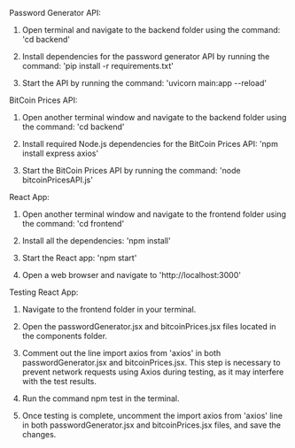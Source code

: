 Password Generator API:

1. Open terminal and navigate to the backend folder using the command: 
'cd backend'

2. Install dependencies for the password generator API by running the command: 
'pip install -r requirements.txt'

3. Start the API by running the command: 
'uvicorn main:app --reload'

BitCoin Prices API:

1. Open another terminal window and navigate to the backend folder using the command: 
'cd backend'

2. Install required Node.js dependencies for the BitCoin Prices API: 
'npm install express axios'

3. Start the BitCoin Prices API by running the command: 
'node bitcoinPricesAPI.js'

React App:

1. Open another terminal window and navigate to the frontend folder using the command: 
'cd frontend'

2.  Install all the dependencies:
'npm install'

3. Start the React app:
'npm start'

4. Open a web browser and navigate to 'http://localhost:3000'

Testing React App:

1. Navigate to the frontend folder in your terminal.

2. Open the passwordGenerator.jsx and bitcoinPrices.jsx files located in the components folder.

3. Comment out the line import axios from 'axios' in both passwordGenerator.jsx and bitcoinPrices.jsx. This step is necessary to prevent network requests using Axios during testing, as it may interfere with the test results.

4. Run the command npm test in the terminal.

5. Once testing is complete, uncomment the import axios from 'axios' line in both passwordGenerator.jsx and bitcoinPrices.jsx files, and save the changes.